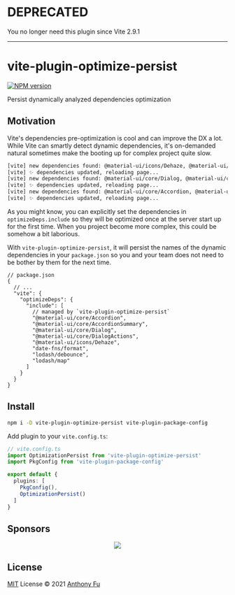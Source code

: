 # DEPRECATED
You no longer need this plugin since Vite 2.9.1

---

# vite-plugin-optimize-persist

[![NPM version](https://img.shields.io/npm/v/vite-plugin-optimize-persist?color=a1b858&label=)](https://www.npmjs.com/package/vite-plugin-optimize-persist)

Persist dynamically analyzed dependencies optimization

## Motivation

Vite's dependencies pre-optimization is cool and can improve the DX a lot. While Vite can smartly detect dynamic dependencies, it's on-demanded natural sometimes make the booting up for complex project quite slow.

```bash
[vite] new dependencies found: @material-ui/icons/Dehaze, @material-ui/core/Box, @material-ui/core/Checkbox, updating...
[vite] ✨ dependencies updated, reloading page...
[vite] new dependencies found: @material-ui/core/Dialog, @material-ui/core/DialogActions, updating...
[vite] ✨ dependencies updated, reloading page...
[vite] new dependencies found: @material-ui/core/Accordion, @material-ui/core/AccordionSummary, updating...
[vite] ✨ dependencies updated, reloading page...
```

As you might know, you can explicitly set the dependencies in `optimizeDeps.include` so they will be optimized once at the server start up for the first time. When you project become more complex, this could be somehow a bit laborious.

With `vite-plugin-optimize-persist`, it will persist the names of the dynamic dependencies in your `package.json` so you and your team does not need to be bother by them for the next time.

```jsonc
// package.json
{
  // ...
  "vite": {
    "optimizeDeps": {
      "include": [
        // managed by `vite-plugin-optimize-persist`
        "@material-ui/core/Accordion",
        "@material-ui/core/AccordionSummary",
        "@material-ui/core/Dialog",
        "@material-ui/core/DialogActions",
        "@material-ui/icons/Dehaze",
        "date-fns/format",
        "lodash/debounce",
        "lodash/map"
      ]
    }
  }
}
```

## Install

```bash
npm i -D vite-plugin-optimize-persist vite-plugin-package-config
```

Add plugin to your `vite.config.ts`:

```ts
// vite.config.ts
import OptimizationPersist from 'vite-plugin-optimize-persist'
import PkgConfig from 'vite-plugin-package-config'

export default {
  plugins: [
    PkgConfig(),
    OptimizationPersist()
  ]
}
```

## Sponsors

<p align="center">
  <a href="https://cdn.jsdelivr.net/gh/antfu/static/sponsors.svg">
    <img src='https://cdn.jsdelivr.net/gh/antfu/static/sponsors.svg'/>
  </a>
</p>

## License

[MIT](./LICENSE) License © 2021 [Anthony Fu](https://github.com/antfu)
